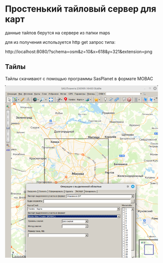 # Простенький тайловый сервер для карт

данные тайлов берутся на сервере из папки maps

для из получения используется http get запрос типа:

http://localhost:8080/?schema=osm&z=10&x=618&y=321&extension=png

## Тайлы

Тайлы скачивают с помощью программы SasPlanet в формате MOBAC

![alt text](screen/1.png)

